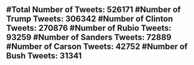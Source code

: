 #Total Number of Tweets: 526171 
#Number of Trump Tweets: 306342
#Number of Clinton Tweets: 270876
#Number of Rubio Tweets: 93259
#Number of Sanders Tweets: 72889
#Number of Carson Tweets: 42752
#Number of Bush Tweets: 31341
---
